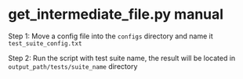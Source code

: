 # get_intermediate_file.py manual
Step 1: Move a config file into the `configs` directory and name it `test_suite_config.txt`

Step 2: Run the script with test suite name, the result will be located in `output_path/tests/suite_name` directory

